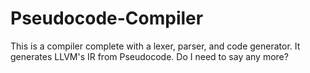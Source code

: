 # Pseudocode-Compiler
This is a compiler complete with a lexer, parser, and code generator. It generates LLVM's IR from Pseudocode. Do I need to say any more?

